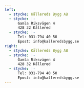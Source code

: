 ```yaml
---
left:
  - stycke: Kållereds Bygg AB
  - stycke: |-
      Gamla Riksvägen 4
      428 32 Kållered
  - stycke: |-
      Tel: 031-794 40 50
      Epost: info@kalleredsbygg.se
right:
  - stycke: Kållereds Bygg AB
  - stycke: |-
      Gamla Riksvägen 4
      428 32 Kållered
  - stycke: |-
      Tel: 031-794 40 50
      Epost: info@kalleredsbygg.se
---
```

